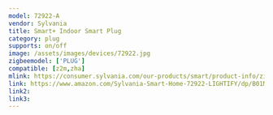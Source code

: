 ```yaml
---
model: 72922-A
vendor: Sylvania
title: Smart+ Indoor Smart Plug
category: plug
supports: on/off
image: /assets/images/devices/72922.jpg
zigbeemodel: ['PLUG']
compatible: [z2m,zha]
mlink: https://consumer.sylvania.com/our-products/smart/product-info/zigbee/sylvania-smart-zigbee-indoor-smart-plug/index.jsp
link: https://www.amazon.com/Sylvania-Smart-Home-72922-LIGHTIFY/dp/B01M6UM8QD
link2: 
link3: 
---
```


